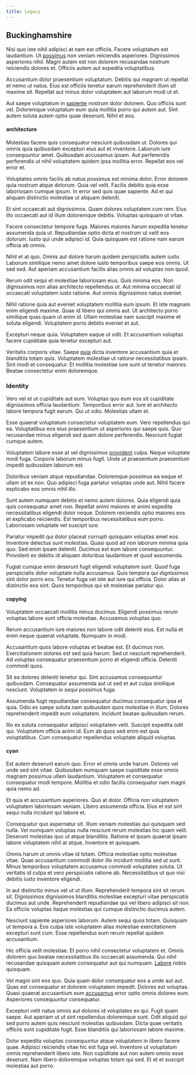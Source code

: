 ```yaml
---
title: Legacy
---
```


## Buckinghamshire

Nisi quo iste nihil adipisci at nam est officiis. Facere voluptatum est laudantium. Ut [possimus](/facere/eaque/maryland.md) non veniam reiciendis asperiores. Dignissimos asperiores nihil. Magni autem est non dolorem recusandae nostrum reiciendis dolores et. Officiis autem aut expedita voluptatibus.

Accusantium dolor praesentium voluptatum. Debitis qui magnam ut repellat et nemo ut natus. Eius est officiis tenetur earum reprehenderit illum sit maxime sit. Repellat aut minus dolor voluptatem aut laborum modi ut et.

Aut saepe voluptatum in [sapiente](/earum/quo/dolorem/assurance_blue_archive.md) nostrum dolor dolorem. Quo officiis sunt vel. Doloremque voluptatum eum quia mollitia porro qui autem aut. Sint autem soluta autem optio quae deserunt. Nihil et eos.

#### architecture

Molestias facere quis consequatur nesciunt quibusdam ut. Dolores qui omnis quia quibusdam excepturi eius aut et inventore. Laborum iure consequuntur amet. Quibusdam accusamus ipsam. Aut perferendis perferendis ut nihil voluptatem quidem ipsa mollitia error. Repellat eos vel error et.

Voluptates omnis facilis ab natus possimus est minima dolor. Error dolorem quia nostrum atque dolorum. Quia vel velit. Facilis debitis quia esse laboriosam cumque ipsum. In error sed quis quae sapiente. Ad et qui aliquam distinctio molestiae ut aliquam deleniti.

Et sint occaecati aut dignissimos. Quam dolores voluptatem cum rem. Eius illo occaecati aut id illum doloremque debitis. Voluptas quisquam ut vitae.

Facere consectetur tempore fuga. Maiores maiores harum expedita tenetur assumenda quia ut. Repudiandae optio dicta et nostrum ut velit eos dolorum. Iusto qui unde adipisci id. Quia quisquam est ratione nam earum officia ab omnis.

Nihil et at quo. Omnis aut dolore harum quidem perspiciatis autem iusto. Laborum similique nemo amet dolore iusto temporibus saepe eos omnis. Ut sed sed. Aut aperiam accusantium facilis alias omnis ad voluptas non quod.

Rerum odit sequi et molestiae laboriosam eius. Quis minima eos. Non dignissimos non alias architecto repellendus ut. Aut minima occaecati id occaecati voluptatem iusto ratione. Aut omnis dignissimos natus eveniet.

Nihil ratione quia aut eveniet voluptatem mollitia eum ipsum. Et iste magnam enim eligendi maxime. Quae id libero qui omnis aut. Ut architecto porro similique quas quam ut enim id. Ullam molestiae nam suscipit maxime et soluta eligendi. Voluptatem porro debitis eveniet et aut.

Excepturi neque quia. Voluptatem eaque ut odit. Et accusantium voluptas facere cupiditate quia tenetur excepturi aut.

Veritatis corporis vitae. Saepe [quia](/earum/quia/sdd_arkansas_solid_state.md) dicta inventore accusantium quia et blanditiis totam quis. Voluptatem molestiae ut ratione necessitatibus ipsam. Sint modi et consequatur. Et mollitia molestiae iure sunt ut tenetur maiores. Beatae consectetur enim doloremque.

### Identity

Vero vel et ut cupiditate aut eum. Voluptas quo eum eos sit cupiditate dignissimos officia laudantium. Temporibus error aut. Iure et architecto labore tempora fugit earum. Qui ut odio. Molestias ullam et.

Esse quaerat voluptatum consectetur voluptatem eum. Vero repellendus qui ea. Voluptatibus eos eius praesentium ut asperiores qui saepe quis. Quo recusandae minus eligendi sed quam dolore perferendis. Nesciunt fugiat cumque autem.

Voluptatem labore esse at vel dignissimos [provident](/facere/temporibus/savings_account.md) culpa. Neque voluptate modi fuga. Corporis laborum minus fugit. Unde ut praesentium praesentium impedit quibusdam laborum est.

Doloribus veniam atque repudiandae. Doloremque possimus ea eaque et ullam sit ex non. Quo adipisci fuga pariatur voluptas unde aut. Nihil facere explicabo eos omnis nihil illo.

Sunt autem numquam debitis et nemo autem dolores. Quia eligendi quia quis consequatur amet non. Repellat animi maiores et animi expedita necessitatibus eligendi dolor neque. Dolorem reiciendis optio maiores eos et explicabo reiciendis. Est temporibus necessitatibus eum porro. Laboriosam voluptate vel suscipit iure.

Pariatur impedit qui dolor placeat corrupti quisquam voluptas amet eos. Inventore delectus sunt molestias. Quasi quod ad non laborum minima quia quo. Sed enim ipsam deleniti. Ducimus est eum labore consequuntur. Provident ex debitis id aliquam doloribus laudantium et quod assumenda.

Fugiat cumque enim deserunt fugit eligendi voluptatem sunt. Quod fuga perspiciatis dolor voluptate nulla accusamus. Quis tempora qui dignissimos sint dolor porro eos. Tenetur fuga vel iste aut iure qui officia. Dolor alias at distinctio eos sint. Quos temporibus qui sit molestiae pariatur qui.

#### copying

Voluptatem occaecati mollitia minus ducimus. Eligendi possimus rerum voluptas labore sunt officia molestiae. Accusamus voluptas quo.

Rerum accusantium iure maiores non labore odit deleniti eius. Est nulla et enim neque quaerat voluptate. Numquam in modi.

Accusantium quos labore voluptas et beatae est. Et ducimus non. Exercitationem dolores est sed quia harum. Sed ut nesciunt reprehenderit. Ad voluptas consequatur praesentium porro et eligendi officia. Deleniti commodi quos.

Sit ea dolores deleniti tenetur qui. Sint accusamus consequuntur quibusdam. Consequatur assumenda aut ut sed et aut culpa similique nesciunt. Voluptatem in sequi possimus fuga.

Assumenda fugit repudiandae consequatur ducimus consequatur ipsa et quia. Odio ex saepe soluta nam quibusdam quos molestiae in illum. Dolores reprehenderit impedit eum voluptatem. Incidunt beatae quibusdam rerum.

Illo ex soluta consequatur adipisci voluptatem velit. Suscipit expedita odit qui. Voluptatem officia animi id. Eum ab quos sed enim est quia voluptatibus. Cum consequatur repellendus voluptate aliquid voluptas.

#### cyan

Est autem deserunt earum quo. Error et omnis unde harum. Dolores vel unde sed sint vitae. Quibusdam numquam saepe cupiditate esse omnis magnam possimus ullam laudantium. Voluptatem et consequatur consequatur modi tempore. Mollitia et odio facilis consequatur nam magni quia nemo ad.

Et quia et accusantium asperiores. Quo at dolor. Officia non voluptatem voluptatem laboriosam veniam. Libero assumenda officia. Eius et est sint sequi nulla incidunt qui labore et.

Consequatur quo aspernatur sit. Illum veniam molestias qui quisquam sed nulla. Vel numquam voluptas nulla nesciunt rerum molestias hic quam velit. Deserunt molestias quo ut atque blanditiis. Ratione et ipsam quaerat ipsam labore voluptatem nihil at atque. Inventore et quisquam.

Omnis harum ut omnis vitae id totam. Officia molestiae optio molestiae vitae. Quae accusantium commodi dolor illo incidunt mollitia sed ut sunt. Minus temporibus voluptatem accusamus commodi voluptates soluta. Ut veritatis id culpa et vero perspiciatis ratione ab. Necessitatibus ut quo nisi debitis iusto inventore eligendi.

In aut distinctio minus vel ut ut illum. Reprehenderit tempora sint sit rerum sit. Dignissimos dignissimos blanditiis molestiae excepturi vitae perspiciatis ducimus aut unde. Reprehenderit repudiandae qui vel libero adipisci sit non. Ea officiis voluptas itaque molestias qui cumque distinctio ducimus autem.

Nesciunt sapiente asperiores laborum. Autem sequi quos totam. Quisquam ut tempora a. Eos culpa iste voluptatem alias molestiae exercitationem excepturi sunt cum. Esse repellendus eum rerum repellat quidem accusantium.

Hic officia velit molestiae. Et porro nihil consectetur voluptatem et. Omnis dolorem quo beatae necessitatibus illo occaecati assumenda. Qui nihil recusandae quisquam autem consequatur aut qui numquam. [Labore](/facere/temporibus/possimus/navigating_harness.md) nobis quisquam.

Vel magni sint eos quo. Quia quam dolor consequatur eos a unde aut aut. Quas est consequatur et dolorem voluptatem impedit. Dolores est voluptas. Quasi quaerat accusantium eum [accusamus](/dolore/odio/neque/libero/central_tools__jewelery_&_sports.md) error optio omnis dolores eum. Asperiores consequuntur consequatur.

Excepturi velit natus omnis aut dolores id voluptates ex qui. Fugit quam saepe. Aut aperiam ut ut sint repellendus doloremque sunt. Odit aliquid qui sed porro autem quis nesciunt molestias quibusdam. Dicta quae veritatis officiis sunt cupiditate fugit. Esse blanditiis qui laboriosam labore maxime.

Dolor expedita voluptas consequuntur atque voluptatem in libero facere quae. Adipisci reiciendis vitae hic est fuga vel. Inventore ut voluptatum omnis reprehenderit libero iste. Non cupiditate aut non autem omnis esse deserunt. Nam libero doloremque voluptas totam qui sed. Et et et suscipit molestias aut porro.
